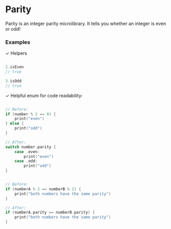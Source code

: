 # Parity

Parity is an integer parity microlibrary. It tells you whether an integer is even or odd!

### Examples

✓ Helpers

```swift

2.isEven
// true

3.isOdd
// true

```

✓ Helpful enum for code readability:

```swift

// Before:
if (number % 2 == 0) {
    print("even")
} else {
    print("odd")
}

// After:
switch number.parity {
    case .even:
        print("even")
    case .odd:
        print("odd")
}

```

```swift

// Before:
if (numberA % 2 == numberB % 2) {
    print("both numbers have the same parity")
}

// After:
if (numberA.parity == numberB.parity) {
    print("both numbers have the same parity")
}

```